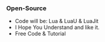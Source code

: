 ### Open-Source
* Code will be: Lua & LuaU & LuaJit
* I Hope You Understand and like it.
* Free Code & Tutorial
